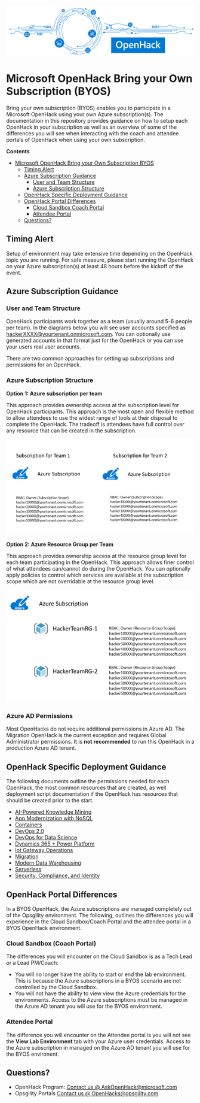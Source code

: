 ![Microsoft OpenHack](images/OpenHack%20Lockup%20Graphic%20FY21.png "Microsoft OpenHack")


# Microsoft OpenHack Bring your Own Subscription (BYOS)

Bring your own subscription (BYOS) enables you to participate in a Microsoft OpenHack using your own Azure subscription(s). The documentation in this repository provides guidance on how to setup each OpenHack in your subscription as well as an overview of some of the differences you will see when interacting with the coach and attendee portals of OpenHack when using your own subscription.


**Contents**

<!-- TOC -->

- [Microsoft OpenHack Bring your Own Subscription BYOS](#microsoft-openhack-bring-your-own-subscription-byos)
    - [Timing Alert](#timing-alert)
    - [Azure Subscription Guidance](#azure-subscription-guidance)
        - [User and Team Structure](#user-and-team-structure)
        - [Azure Subscription Structure](#azure-subscription-structure)
    - [OpenHack Specific Deployment Guidance](#openhack-specific-deployment-guidance)
    - [OpenHack Portal Differences](#openhack-portal-differences)
        - [Cloud Sandbox Coach Portal](#cloud-sandbox-coach-portal)
        - [Attendee Portal](#attendee-portal)
    - [Questions?](#questions)

<!-- /TOC -->


## Timing Alert
Setup of environment may take extensive time depending on the OpenHack topic you are running. For safe measure, please start running the OpenHack on your Azure subscription(s) at least 48 hours before the kickoff of the event. 

## Azure Subscription Guidance

### User and Team Structure 

OpenHack participants work together as a team (usually around 5-6 people per team). In the diagrams below you will see user accounts specified as hackerXXXX@yourtenant.onmicrosoft.com. You can optionally use generated accounts in that format just for the OpenHack or you can use your users real user accounts. 

There are two common approaches for setting up subscriptions and permissions for an OpenHack.

### Azure Subscription Structure 

**Option 1: Azure subscription per team**

This approach provides ownership access at the subscription level for OpenHack participants. This approach is the most open and flexible method to allow attendees to use the widest range of tools at their disposal to complete the OpenHack. The tradeoff is attendees have full control over any resource that can be created in the subscription. 

![Azure Subscription per Team](images/subscription-per-team-style.png "Azure Subscription per Team")


**Option 2: Azure Resource Group per Team** 

This approach provides ownership access at the resource group level for each team participating in the OpenHack. This approach allows finer control of what attendees can/cannot do during the OpenHack. You can optionally apply policies to control which services are available at the subscription scope which are not overridable at the resource group level.

![Azure Resource Group per Team](images/subscription-rg-style.png "Azure Resource Group per Team")

### Azure AD Permissions

Most OpenHacks do not require additional permissions in Azure AD. The Migration OpenHack is the current exception and requires Global Administrator permissions. It is **not recommended** to run this OpenHack in a production Azure AD tenant.

## OpenHack Specific Deployment Guidance

The following documents outline the permissions needed for each OpenHack, the most common resources that are created, as well deployment script documentation if the OpenHack has resources that should be created prior to the start. 

- [AI-Powered Knowledge Mining](knowledge-mining/deployment.md)
- [App Modernization with NoSQL](app-modernization-no-sql/deployment.md)
- [Containers](containers/deployment.md)
- [DevOps 2.0](devops-2.0/deployment.md)
- [DevOps for Data Science](devops-for-data-science/deployment.md)
- [Dynamics 365 + Power Platform](power-platform/deployment.md)
- [Iot Gateway Operations](iot-gatewayoperations/deployment.md)
- [Migration](migration/deployment.md)
- [Modern Data Warehousing](modern-data-warehousing/deployment.md)
- [Serverless](serverless/deployment.md)
- [Security, Compliance, and Identity](sci/sci-byos-env-setup.md)

## OpenHack Portal Differences

In a BYOS OpenHack, the Azure subscriptions are managed completely out of the Opsgility environment. The following, outlines the differences you will experience in the Cloud Sandbox/Coach Portal and the attendee portal in a BYOS OpenHack environment.

### Cloud Sandbox (Coach Portal)

The differences you will encounter on the Cloud Sandbox is as a Tech Lead or a Lead PM/Coach:

- You will no longer have the ability to start or end the lab environment. This is because the Azure subscriptions in a BYOS scenario are not controlled by the Cloud Sandbox. 
- You will not have the ability to view view the Azure credentials for the environments. Access to the Azure subscriptions must be managed in the Azure AD tenant you will use for the BYOS environment. 

### Attendee Portal

The difference you will encounter on the Attendee portal is you will not see the **View Lab Environment** tab with your Azure user credentials. Access to the Azure subscription in managed on the Azure AD tenant you will use for the BYOS environent.



## Questions?

- OpenHack Program: <a href="mailto:askohack@microsoft.com">Contact us @ AskOpenHack@microsoft.com</a>
- Opsgility Portals <a href="mailto:openhacks@opsgility.com">Contact us @ OpenHacks@opsgility.com</a>
